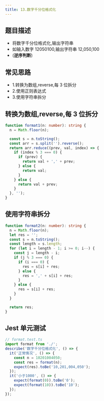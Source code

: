 ```yaml
---
title: 13.数字千分位格式化
---
```


## 题目描述

- 将数字千分位格式化,输出字符串
- 如输入数字 12050100,输出字符串 12,050,100
- (**逆序判断**)

## 常见思路

- 1.转换为数组,reverse,每 3 位拆分
- 2.使用正则表达式
- 3.使用字符串拆分

## 转换为数组,reverse,每 3 位拆分

```ts
function format1(n: number): string {
  n = Math.floor(n);

  const s = n.toString();
  const arr = s.split('').reverse();
  return arr.reduce((prev, val, index) => {
    if (index % 3 === 0) {
      if (prev) {
        return val + ',' + prev;
      } else {
        return val;
      }
    } else {
      return val + prev;
    }
  }, '');
}
```

## 使用字符串拆分

```ts
function format2(n: number): string {
  n = Math.floor(n);
  let res = '';
  const s = n.toString();
  const length = s.length;
  for (let i = length - 1; i >= 0; i--) {
    const j = length - i;
    if (j % 3 === 0) {
      if (i === 0) {
        res = s[i] + res;
      } else {
        res = ',' + s[i] + res;
      }
    } else {
      res = s[i] + res;
    }
  }

  return res;
}
```

## Jest 单元测试

```ts
// format.test.ts
import format from './';
describe('数字千分位格式化', () => {
  it('正常情况', () => {
    const n = 10201004050;
    const res = format(n);
    expect(res).toBe('10,201,004,050');
  });
  it('小于1000', () => {
    expect(format(0)).toBe('0');
    expect(format(10)).toBe('10');
  });
});
```
